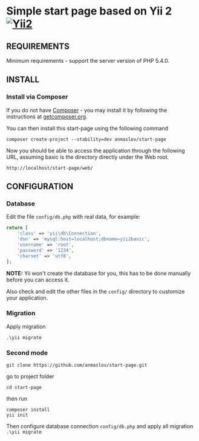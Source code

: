 Simple start page based on Yii 2 [![Yii2](https://img.shields.io/badge/Powered_by-Yii_Framework-green.svg?style=flat)](http://www.yiiframework.com/)
================================

REQUIREMENTS
------------

Minimum requirements - support the server version of PHP 5.4.0.

INSTALL
------------

### Install via Composer

If you do not have [Composer](http://getcomposer.org/) - you may install it by following the instructions at [getcomposer.org](http://getcomposer.org/doc/00-intro.md#installation-nix).

You can then install this start-page using the following command

~~~
composer create-project --stability=dev anmaslov/start-page
~~~

Now you should be able to access the application through the following URL, assuming basic is the directory directly under the Web root.

~~~
http://localhost/start-page/web/
~~~

CONFIGURATION
------------

### Database
Edit the file `config/db.php` with real data, for example:

```php
return [
    'class' => 'yii\db\Connection',
    'dsn' => 'mysql:host=localhost;dbname=yii2basic',
    'username' => 'root',
    'password' => '1234',
    'charset' => 'utf8',
];
```

**NOTE:** Yii won't create the database for you, this has to be done manually before you can access it.

Also check and edit the other files in the `config/` directory to customize your application.

### Migration

Apply migration

~~~
.\yii migrate
~~~

### Second mode

~~~
git clone https://github.com/anmaslov/start-page.git
~~~

go to project folder

~~~
cd start-page
~~~

then run

~~~
composer install
yii init
~~~

Then configure database connection `config/db.php` and apply all migration `.\yii migrate`